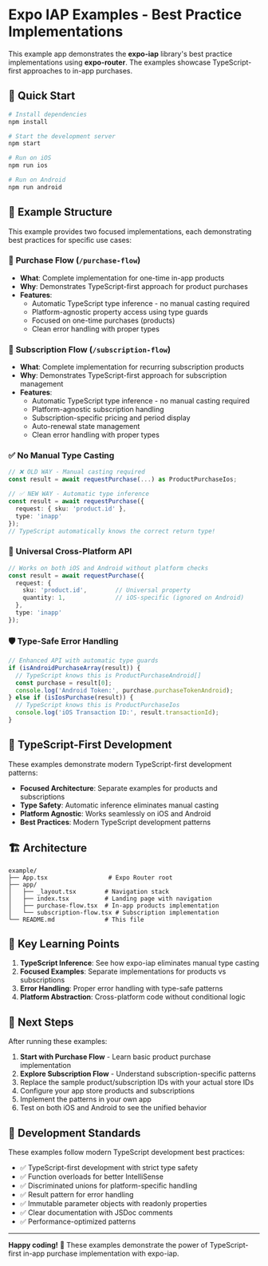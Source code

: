 # Expo IAP Examples - Best Practice Implementations

This example app demonstrates the **expo-iap** library's best practice implementations using **expo-router**. The examples showcase TypeScript-first approaches to in-app purchases.

## 🚀 Quick Start

```bash
# Install dependencies
npm install

# Start the development server
npm start

# Run on iOS
npm run ios

# Run on Android  
npm run android
```

## 📱 Example Structure

This example provides two focused implementations, each demonstrating best practices for specific use cases:

### 🛒 **Purchase Flow** (`/purchase-flow`)
- **What**: Complete implementation for one-time in-app products
- **Why**: Demonstrates TypeScript-first approach for product purchases
- **Features**:
  - Automatic TypeScript type inference - no manual casting required
  - Platform-agnostic property access using type guards
  - Focused on one-time purchases (products)
  - Clean error handling with proper types

### 🔄 **Subscription Flow** (`/subscription-flow`)
- **What**: Complete implementation for recurring subscription products
- **Why**: Demonstrates TypeScript-first approach for subscription management
- **Features**:
  - Automatic TypeScript type inference - no manual casting required
  - Platform-agnostic subscription handling
  - Subscription-specific pricing and period display
  - Auto-renewal state management
  - Clean error handling with proper types

### ✅ **No Manual Type Casting**
```typescript
// ❌ OLD WAY - Manual casting required
const result = await requestPurchase(...) as ProductPurchaseIos;

// ✅ NEW WAY - Automatic type inference
const result = await requestPurchase({
  request: { sku: 'product.id' },
  type: 'inapp'
});
// TypeScript automatically knows the correct return type!
```

### 🔄 **Universal Cross-Platform API**
```typescript
// Works on both iOS and Android without platform checks
const result = await requestPurchase({
  request: {
    sku: 'product.id',        // Universal property
    quantity: 1,              // iOS-specific (ignored on Android)
  },
  type: 'inapp'
});
```

### 🛡️ **Type-Safe Error Handling**
```typescript
// Enhanced API with automatic type guards
if (isAndroidPurchaseArray(result)) {
  // TypeScript knows this is ProductPurchaseAndroid[]
  const purchase = result[0];
  console.log('Android Token:', purchase.purchaseTokenAndroid);
} else if (isIosPurchase(result)) {
  // TypeScript knows this is ProductPurchaseIos  
  console.log('iOS Transaction ID:', result.transactionId);
}
```

## 💎 TypeScript-First Development

These examples demonstrate modern TypeScript-first development patterns:

- **Focused Architecture**: Separate examples for products and subscriptions
- **Type Safety**: Automatic inference eliminates manual casting
- **Platform Agnostic**: Works seamlessly on iOS and Android
- **Best Practices**: Modern TypeScript development patterns

## 🏗️ Architecture

```
example/
├── App.tsx                 # Expo Router root
├── app/
│   ├── _layout.tsx        # Navigation stack  
│   ├── index.tsx          # Landing page with navigation
│   ├── purchase-flow.tsx  # In-app products implementation
│   └── subscription-flow.tsx # Subscription implementation
└── README.md              # This file
```

## 📖 Key Learning Points

1. **TypeScript Inference**: See how expo-iap eliminates manual type casting
2. **Focused Examples**: Separate implementations for products vs subscriptions
3. **Error Handling**: Proper error handling with type-safe patterns
4. **Platform Abstraction**: Cross-platform code without conditional logic

## 🚀 Next Steps

After running these examples:

1. **Start with Purchase Flow** - Learn basic product purchase implementation
2. **Explore Subscription Flow** - Understand subscription-specific patterns
3. Replace the sample product/subscription IDs with your actual store IDs
4. Configure your app store products and subscriptions  
5. Implement the patterns in your own app
6. Test on both iOS and Android to see the unified behavior

## 📝 Development Standards

These examples follow modern TypeScript development best practices:

- ✅ TypeScript-first development with strict type safety
- ✅ Function overloads for better IntelliSense
- ✅ Discriminated unions for platform-specific handling
- ✅ Result pattern for error handling
- ✅ Immutable parameter objects with readonly properties
- ✅ Clear documentation with JSDoc comments
- ✅ Performance-optimized patterns

---

**Happy coding!** 🎉 These examples demonstrate the power of TypeScript-first in-app purchase implementation with expo-iap.
